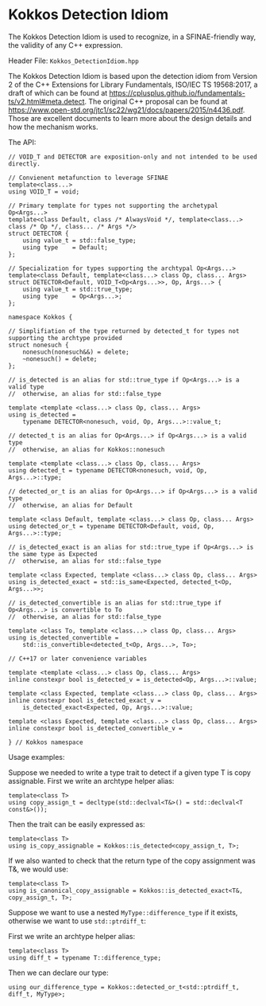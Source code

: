 # Kokkos Detection Idiom

The Kokkos Detection Idiom is used to recognize, in a SFINAE-friendly way, the validity of any C++ expression.

Header File: `Kokkos_DetectionIdiom.hpp`

The Kokkos Detection Idiom is based upon the detection idiom from Version 2 of the C++ Extensions for
Library Fundamentals, ISO/IEC TS 19568:2017, a draft of which can be found at
<https://cplusplus.github.io/fundamentals-ts/v2.html#meta.detect>.
The original C++ proposal can be found at <https://www.open-std.org/jtc1/sc22/wg21/docs/papers/2015/n4436.pdf>.
Those are excellent documents to learn more about the design details and how the mechanism works.

The API:


```
// VOID_T and DETECTOR are exposition-only and not intended to be used directly.

// Convienent metafunction to leverage SFINAE
template<class...>
using VOID_T = void;

// Primary template for types not supporting the archetypal Op<Args...>
template<class Default, class /* AlwaysVoid */, template<class...> class /* Op */, class... /* Args */>
struct DETECTOR {
    using value_t = std::false_type;
    using type    = Default;
};

// Specialization for types supporting the archtypal Op<Args...>
template<class Default, template<class...> class Op, class... Args>
struct DETECTOR<Default, VOID_T<Op<Args...>>, Op, Args...> {
    using value_t = std::true_type;
    using type    = Op<Args...>;
};

namespace Kokkos {

// Simplifiation of the type returned by detected_t for types not supporting the archtype provided
struct nonesuch {
    nonesuch(nonesuch&&) = delete;
    ~nonesuch() = delete;
};

// is_detected is an alias for std::true_type if Op<Args...> is a valid type
//  otherwise, an alias for std::false_type

template <template <class...> class Op, class... Args>
using is_detected =
    typename DETECTOR<nonesuch, void, Op, Args...>::value_t;

// detected_t is an alias for Op<Args...> if Op<Args...> is a valid type
//  otherwise, an alias for Kokkos::nonesuch

template <template <class...> class Op, class... Args>
using detected_t = typename DETECTOR<nonesuch, void, Op, Args...>::type;

// detected_or_t is an alias for Op<Args...> if Op<Args...> is a valid type
//  otherwise, an alias for Default

template <class Default, template <class...> class Op, class... Args>
using detected_or_t = typename DETECTOR<Default, void, Op, Args...>::type;

// is_detected_exact is an alias for std::true_type if Op<Args...> is the same type as Expected
//  otherwise, an alias for std::false_type

template <class Expected, template <class...> class Op, class... Args>
using is_detected_exact = std::is_same<Expected, detected_t<Op, Args...>>;

// is_detected_convertible is an alias for std::true_type if Op<Args...> is convertible to To
//  otherwise, an alias for std::false_type

template <class To, template <class...> class Op, class... Args>
using is_detected_convertible =
    std::is_convertible<detected_t<Op, Args...>, To>;

// C++17 or later convenience variables

template <template <class...> class Op, class... Args>
inline constexpr bool is_detected_v = is_detected<Op, Args...>::value;

template <class Expected, template <class...> class Op, class... Args>
inline constexpr bool is_detected_exact_v =
    is_detected_exact<Expected, Op, Args...>::value;

template <class Expected, template <class...> class Op, class... Args>
inline constexpr bool is_detected_convertible_v =

} // Kokkos namespace
```

Usage examples:

Suppose we needed to write a type trait to detect if a given type T
is copy assignable.  First we write an archtype helper alias:

```
template<class T>
using copy_assign_t = decltype(std::declval<T&>() = std::declval<T const&>());
```

Then the trait can be easily expressed as:

```
template<class T>
using is_copy_assignable = Kokkos::is_detected<copy_assign_t, T>;
```

If we also wanted to check that the return type of the copy assignment
was T&, we would use:

```
template<class T>
using is_canonical_copy_assignable = Kokkos::is_detected_exact<T&, copy_assign_t, T>;
```

Suppose we want to use a nested `MyType::difference_type` if it
exists, otherwise we want to use `std::ptrdiff_t`:

First we write an archtype helper alias:

```
template<class T>
using diff_t = typename T::difference_type;
```

Then we can declare our type:

```
using our_difference_type = Kokkos::detected_or_t<std::ptrdiff_t, diff_t, MyType>;
```

